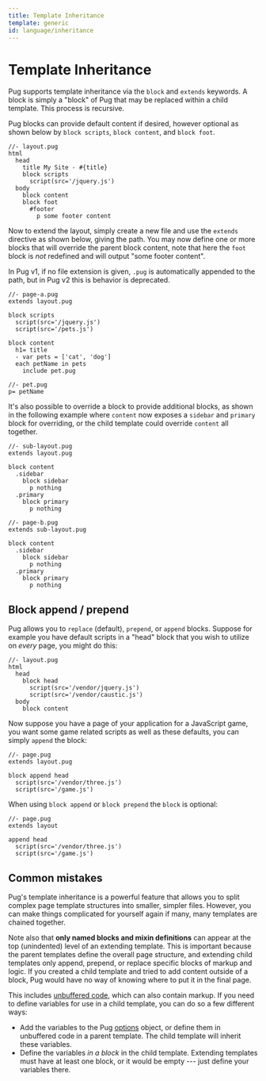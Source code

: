 ```yaml
---
title: Template Inheritance
template: generic
id: language/inheritance
---
```


# Template Inheritance

Pug supports template inheritance via the `block` and `extends` keywords. A block is simply a "block" of Pug that may be replaced within a child template. This process is recursive.

Pug blocks can provide default content if desired, however optional as shown below by `block scripts`, `block content`, and `block foot`.

```pug
//- layout.pug
html
  head
    title My Site - #{title}
    block scripts
      script(src='/jquery.js')
  body
    block content
    block foot
      #footer
        p some footer content
```

Now to extend the layout, simply create a new file and use the `extends` directive as shown below, giving the path. You may now define one or more blocks that will override the parent block content, note that here the `foot` block is *not* redefined and will output "some footer content".

In Pug v1, if no file extension is given, `.pug` is automatically appended to the path, but in Pug v2 this is behavior is deprecated.

```pug
//- page-a.pug
extends layout.pug

block scripts
  script(src='/jquery.js')
  script(src='/pets.js')

block content
  h1= title
  - var pets = ['cat', 'dog']
  each petName in pets
    include pet.pug
```

```pug
//- pet.pug
p= petName
```

It's also possible to override a block to provide additional blocks, as shown in the following example where `content` now exposes a `sidebar` and `primary` block for overriding, or the child template could override `content` all together.

```pug
//- sub-layout.pug
extends layout.pug

block content
  .sidebar
    block sidebar
      p nothing
  .primary
    block primary
      p nothing
```

```pug
//- page-b.pug
extends sub-layout.pug

block content
  .sidebar
    block sidebar
      p nothing
  .primary
    block primary
      p nothing
```

## Block append / prepend

Pug allows you to `replace` (default), `prepend`, or `append` blocks. Suppose for example you have default scripts in a "head" block that you wish to utilize on *every* page, you might do this:

```pug
//- layout.pug
html
  head
    block head
      script(src='/vendor/jquery.js')
      script(src='/vendor/caustic.js')
  body
    block content
```

Now suppose you have a page of your application for a JavaScript game, you want some game related scripts as well as these defaults, you can simply `append` the block:

```pug
//- page.pug
extends layout.pug

block append head
  script(src='/vendor/three.js')
  script(src='/game.js')
```

When using `block append` or `block prepend` the `block` is optional:

```pug
//- page.pug
extends layout

append head
  script(src='/vendor/three.js')
  script(src='/game.js')
```

## Common mistakes

Pug's template inheritance is a powerful feature that allows you to split complex page template structures into smaller, simpler files. However, you can make things complicated for yourself again if many, many templates are chained together.

Note also that **only named blocks and mixin definitions** can appear at the top (unindented) level of an extending template. This is important because the parent templates define the overall page structure, and extending child templates only append, prepend, or replace specific blocks of markup and logic. If you created a child template and tried to add content outside of a block, Pug would have no way of knowing where to put it in the final page.

This includes [unbuffered code](code.html#unbuffered-code), which can also contain markup. If you need to define variables for use in a child template, you can do so a few different ways:

* Add the variables to the Pug [options](../api/reference.html#options) object, or define them in unbuffered code in a parent template. The child template will inherit these variables.
* Define the variables *in a block* in the child template. Extending templates must have at least one block, or it would be empty --- just define your variables there.
